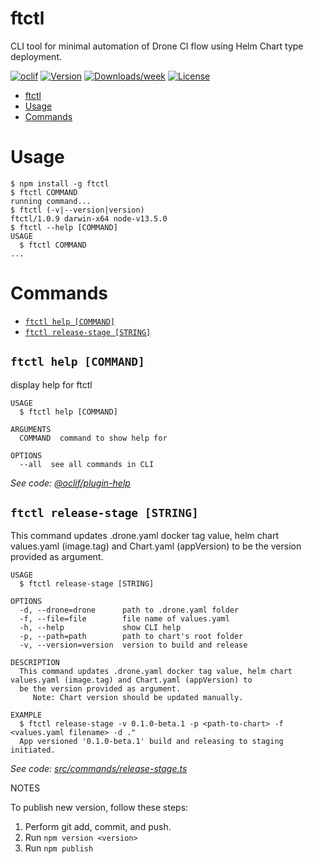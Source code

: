 # ftctl

CLI tool for minimal automation of Drone CI flow using Helm Chart type deployment.

[![oclif](https://img.shields.io/badge/cli-oclif-brightgreen.svg)](https://oclif.io)
[![Version](https://img.shields.io/npm/v/ftctl.svg)](https://npmjs.org/package/ftctl)
[![Downloads/week](https://img.shields.io/npm/dw/ftctl.svg)](https://npmjs.org/package/ftctl)
[![License](https://img.shields.io/npm/l/ftctl.svg)](https://github.com/wilson_13/ftctl/blob/master/package.json)

<!-- toc -->
* [ftctl](#ftctl)
* [Usage](#usage)
* [Commands](#commands)
<!-- tocstop -->

# Usage

<!-- usage -->
```sh-session
$ npm install -g ftctl
$ ftctl COMMAND
running command...
$ ftctl (-v|--version|version)
ftctl/1.0.9 darwin-x64 node-v13.5.0
$ ftctl --help [COMMAND]
USAGE
  $ ftctl COMMAND
...
```
<!-- usagestop -->

# Commands

<!-- commands -->
* [`ftctl help [COMMAND]`](#ftctl-help-command)
* [`ftctl release-stage [STRING]`](#ftctl-release-stage-string)

## `ftctl help [COMMAND]`

display help for ftctl

```
USAGE
  $ ftctl help [COMMAND]

ARGUMENTS
  COMMAND  command to show help for

OPTIONS
  --all  see all commands in CLI
```

_See code: [@oclif/plugin-help](https://github.com/oclif/plugin-help/blob/v2.2.3/src/commands/help.ts)_

## `ftctl release-stage [STRING]`

This command updates .drone.yaml docker tag value, helm chart values.yaml (image.tag) and Chart.yaml (appVersion) to be the version provided as argument.

```
USAGE
  $ ftctl release-stage [STRING]

OPTIONS
  -d, --drone=drone      path to .drone.yaml folder
  -f, --file=file        file name of values.yaml
  -h, --help             show CLI help
  -p, --path=path        path to chart's root folder
  -v, --version=version  version to build and release

DESCRIPTION
  This command updates .drone.yaml docker tag value, helm chart values.yaml (image.tag) and Chart.yaml (appVersion) to 
  be the version provided as argument.
     Note: Chart version should be updated manually.

EXAMPLE
  $ ftctl release-stage -v 0.1.0-beta.1 -p <path-to-chart> -f <values.yaml filename> -d ."
  App versioned '0.1.0-beta.1' build and releasing to staging initiated.
```

_See code: [src/commands/release-stage.ts](https://github.com/Wilson13/ftctl/blob/v1.0.9/src/commands/release-stage.ts)_
<!-- commandsstop -->

NOTES

To publish new version, follow these steps:

1. Perform git add, commit, and push.
2. Run `npm version <version>`
3. Run `npm publish`
